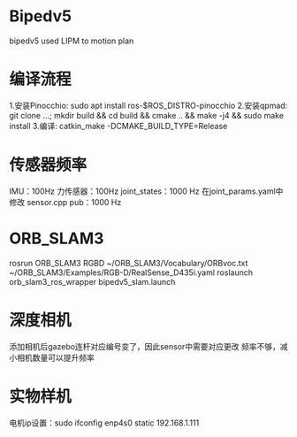 # Bipedv5
bipedv5 used LIPM to motion plan
# 编译流程
1.安装Pinocchio: sudo apt install ros-$ROS_DISTRO-pinocchio
2.安装qpmad: git clone ...; mkdir build && cd build && cmake .. && make -j4 && sudo make install
3.编译: catkin_make -DCMAKE_BUILD_TYPE=Release

# 传感器频率
IMU：100Hz
力传感器：100Hz
joint_states：1000 Hz 在joint_params.yaml中修改
sensor.cpp pub：1000 Hz

# ORB_SLAM3
rosrun ORB_SLAM3 RGBD ~/ORB_SLAM3/Vocabulary/ORBvoc.txt ~/ORB_SLAM3/Examples/RGB-D/RealSense_D435i.yaml
roslaunch orb_slam3_ros_wrapper bipedv5_slam.launch

# 深度相机
添加相机后gazebo连杆对应编号变了，因此sensor中需要对应更改
频率不够，减小相机数量可以提升频率

# 实物样机
电机ip设置：sudo ifconfig enp4s0 static 192.168.1.111